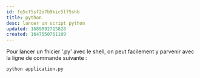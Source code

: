 ```yaml
---
id: fq5cf5sf2o7b9kic5l75shb
title: python
desc: lancer un script python
updated: 1689892715828
created: 1647550761109
---
```


Pour lancer un fhicier '.py' avec le shell, on peut facilement y parvenir avec 
la ligne de commande suivante :

```python
python application.py
```
